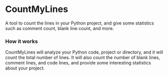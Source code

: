 # CountMyLines
A tool to count the lines in your Python project, and give some statistics such as comment count, blank line count, and more.


### How it works
CountMyLines will analyze your Python code, project or directory, and it will count the total number of lines.
It will also count the number of blank lines, comment lines, and code lines, and provide
some interesting statistics about your project.
